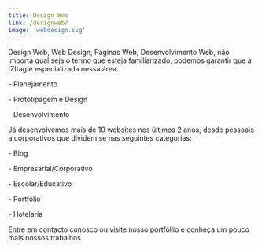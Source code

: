 ```yaml
---
title: Design Web
link: /designweb/
image: 'webdesign.svg'
---
```

Design Web, Web Design, Páginas Web, Desenvolvimento Web, não importa qual seja o termo que esteja familiarizado, podemos garantir que a IZItag é especializada nessa área.

\- Planejamento

\- Prototipagem e Design

\- Desenvolvimento

Já desenvolvemos mais de 10 websites nos últimos 2 anos, desde pessoais a corporativos que dividem se nas seguintes categorias:

\- Blog

\- Empresarial/Corporativo

\- Escolar/Educativo

\- Portfólio

\- Hotelaria

Entre em contacto conosco ou visite nosso portfóllio e conheça um pouco mais nossos trabalhos
